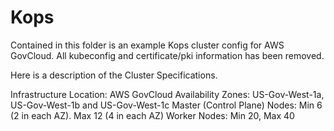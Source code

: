 # Kops

Contained in this folder is an example Kops cluster config for AWS GovCloud. All kubeconfig and certificate/pki information has been removed.

Here is a description of the Cluster Specifications.

Infrastructure Location: AWS GovCloud
Availability Zones: US-Gov-West-1a, US-Gov-West-1b and US-Gov-West-1c
Master (Control Plane) Nodes: Min 6 (2 in each AZ). Max 12 (4 in each AZ)
Worker Nodes: Min 20, Max 40


